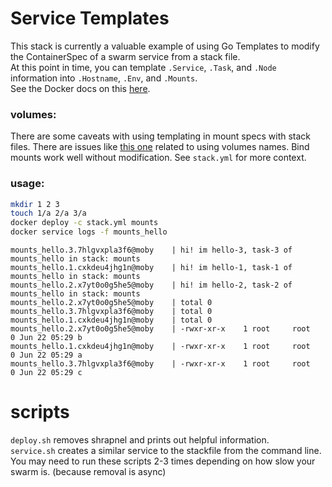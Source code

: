 # Service Templates
This stack is currently a valuable example of using Go Templates to modify the ContainerSpec of a swarm service from a stack file.  
At this point in time, you can template `.Service`, `.Task`, and `.Node` information into `.Hostname`, `.Env`, and `.Mounts`.  
See the Docker docs on this [here](https://docs.docker.com/engine/reference/commandline/service_create/#create-services-using-templates).  

### volumes:
There are some caveats with using templating in mount specs with stack files.
There are issues like [this one](https://github.com/moby/moby/issues/30770#issuecomment-277874145) related to using volumes names.
Bind mounts work well without modification.
See `stack.yml` for more context.

### usage:
```bash
mkdir 1 2 3
touch 1/a 2/a 3/a
docker deploy -c stack.yml mounts
docker service logs -f mounts_hello
```
```
mounts_hello.3.7hlgvxpla3f6@moby    | hi! im hello-3, task-3 of mounts_hello in stack: mounts
mounts_hello.1.cxkdeu4jhg1n@moby    | hi! im hello-1, task-1 of mounts_hello in stack: mounts
mounts_hello.2.x7yt0o0g5he5@moby    | hi! im hello-2, task-2 of mounts_hello in stack: mounts
mounts_hello.2.x7yt0o0g5he5@moby    | total 0
mounts_hello.3.7hlgvxpla3f6@moby    | total 0
mounts_hello.1.cxkdeu4jhg1n@moby    | total 0
mounts_hello.2.x7yt0o0g5he5@moby    | -rwxr-xr-x    1 root     root             0 Jun 22 05:29 b
mounts_hello.1.cxkdeu4jhg1n@moby    | -rwxr-xr-x    1 root     root             0 Jun 22 05:29 a
mounts_hello.3.7hlgvxpla3f6@moby    | -rwxr-xr-x    1 root     root             0 Jun 22 05:29 c
```

# scripts
`deploy.sh` removes shrapnel and prints out helpful information.  
`service.sh` creates a similar service to the stackfile from the command line.  
You may need to run these scripts 2-3 times depending on how slow your swarm is. (because removal is async)
